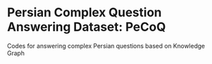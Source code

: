 # Persian Complex Question Answering Dataset: PeCoQ
Codes for answering complex Persian questions based on Knowledge Graph
